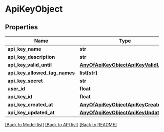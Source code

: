 # ApiKeyObject

## Properties
Name | Type | Description | Notes
------------ | ------------- | ------------- | -------------
**api_key_name** | **str** |  | 
**api_key_description** | **str** |  | [optional] 
**api_key_valid_until** | [**AnyOfApiKeyObjectApiKeyValidUntil**](AnyOfApiKeyObjectApiKeyValidUntil.md) |  | [optional] 
**api_key_allowed_tag_names** | **list[str]** |  | [optional] 
**api_key_secret** | **str** |  | 
**user_id** | **float** |  | 
**api_key_id** | **float** |  | 
**api_key_created_at** | [**AnyOfApiKeyObjectApiKeyCreatedAt**](AnyOfApiKeyObjectApiKeyCreatedAt.md) |  | 
**api_key_updated_at** | [**AnyOfApiKeyObjectApiKeyUpdatedAt**](AnyOfApiKeyObjectApiKeyUpdatedAt.md) |  | 

[[Back to Model list]](../README.md#documentation-for-models) [[Back to API list]](../README.md#documentation-for-api-endpoints) [[Back to README]](../README.md)

